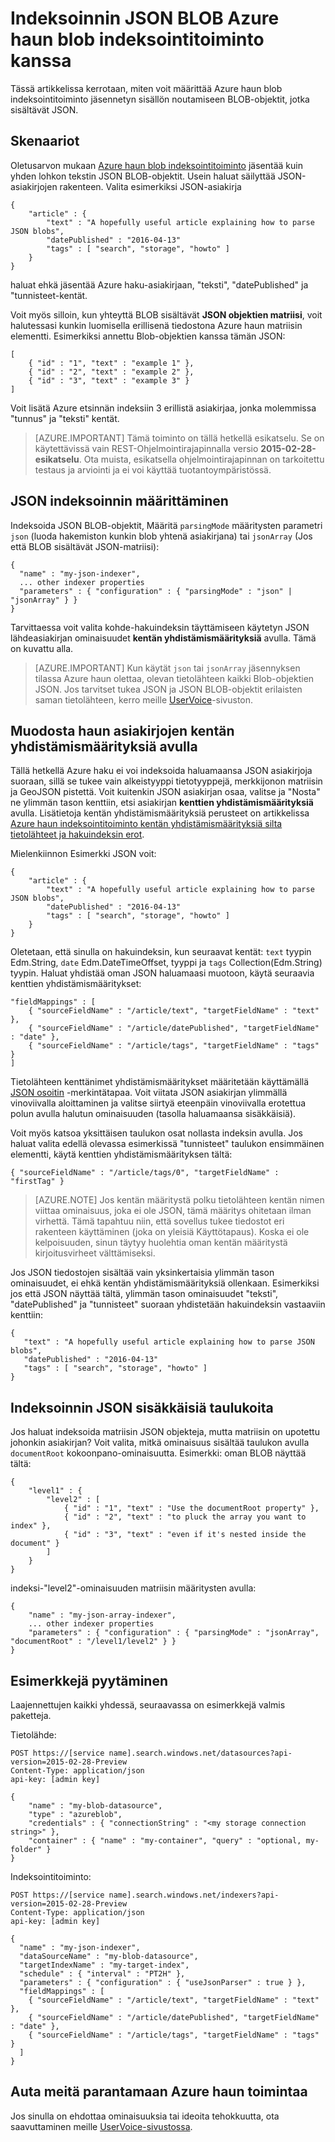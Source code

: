 <properties
pageTitle="Indeksoinnin JSON BLOB Azure haun blob indeksointitoiminto kanssa"
description="Indeksoinnin JSON BLOB Azure haun blob indeksointitoiminto kanssa"
services="search"
documentationCenter=""
authors="chaosrealm"
manager="pablocas"
editor="" />

<tags
ms.service="search"
ms.devlang="rest-api"
ms.workload="search" ms.topic="article"  
ms.tgt_pltfrm="na"
ms.date="07/26/2016"
ms.author="eugenesh" />

# <a name="indexing-json-blobs-with-azure-search-blob-indexer"></a>Indeksoinnin JSON BLOB Azure haun blob indeksointitoiminto kanssa 

Tässä artikkelissa kerrotaan, miten voit määrittää Azure haun blob indeksointitoiminto jäsennetyn sisällön noutamiseen BLOB-objektit, jotka sisältävät JSON.

## <a name="scenarios"></a>Skenaariot

Oletusarvon mukaan [Azure haun blob indeksointitoiminto](search-howto-indexing-azure-blob-storage.md) jäsentää kuin yhden lohkon tekstin JSON BLOB-objektit. Usein haluat säilyttää JSON-asiakirjojen rakenteen. Valita esimerkiksi JSON-asiakirja 

    { 
        "article" : {
            "text" : "A hopefully useful article explaining how to parse JSON blobs",
            "datePublished" : "2016-04-13" 
            "tags" : [ "search", "storage", "howto" ]    
        }
    }

haluat ehkä jäsentää Azure haku-asiakirjaan, "teksti", "datePublished" ja "tunnisteet-kentät.

Voit myös silloin, kun yhteyttä BLOB sisältävät **JSON objektien matriisi**, voit halutessasi kunkin luomisella erillisenä tiedostona Azure haun matriisin elementti. Esimerkiksi annettu Blob-objektien kanssa tämän JSON:  

    [
        { "id" : "1", "text" : "example 1" },
        { "id" : "2", "text" : "example 2" },
        { "id" : "3", "text" : "example 3" }
    ]

Voit lisätä Azure etsinnän indeksiin 3 erillistä asiakirjaa, jonka molemmissa "tunnus" ja "teksti" kentät. 

> [AZURE.IMPORTANT] Tämä toiminto on tällä hetkellä esikatselu. Se on käytettävissä vain REST-Ohjelmointirajapinnalla versio **2015-02-28-esikatselu**. Ota muista, esikatsella ohjelmointirajapinnan on tarkoitettu testaus ja arviointi ja ei voi käyttää tuotantoympäristössä. 

## <a name="setting-up-json-indexing"></a>JSON indeksoinnin määrittäminen

Indeksoida JSON BLOB-objektit, Määritä `parsingMode` määritysten parametri `json` (luoda hakemiston kunkin blob yhtenä asiakirjana) tai `jsonArray` (Jos että BLOB sisältävät JSON-matriisi): 

    {
      "name" : "my-json-indexer",
      ... other indexer properties
      "parameters" : { "configuration" : { "parsingMode" : "json" | "jsonArray" } }
    }

Tarvittaessa voit valita kohde-hakuindeksin täyttämiseen käytetyn JSON lähdeasiakirjan ominaisuudet **kentän yhdistämismäärityksiä** avulla.  Tämä on kuvattu alla. 

> [AZURE.IMPORTANT] Kun käytät `json` tai `jsonArray` jäsennyksen tilassa Azure haun olettaa, olevan tietolähteen kaikki Blob-objektien JSON. Jos tarvitset tukea JSON ja JSON BLOB-objektit erilaisten saman tietolähteen, kerro meille [UserVoice](https://feedback.azure.com/forums/263029-azure-search)-sivuston.

## <a name="using-field-mappings-to-build-search-documents"></a>Muodosta haun asiakirjojen kentän yhdistämismäärityksiä avulla 

Tällä hetkellä Azure haku ei voi indeksoida haluamaansa JSON asiakirjoja suoraan, sillä se tukee vain alkeistyyppi tietotyyppejä, merkkijonon matriisin ja GeoJSON pistettä. Voit kuitenkin JSON asiakirjan osaa, valitse ja "Nosta" ne ylimmän tason kenttiin, etsi asiakirjan **kenttien yhdistämismäärityksiä** avulla. Lisätietoja kentän yhdistämismäärityksiä perusteet on artikkelissa [Azure haun indeksointitoiminto kentän yhdistämismäärityksiä silta tietolähteet ja hakuindeksin erot](search-indexer-field-mappings.md).

Mielenkiinnon Esimerkki JSON voit: 

    { 
        "article" : {
            "text" : "A hopefully useful article explaining how to parse JSON blobs",
            "datePublished" : "2016-04-13" 
            "tags" : [ "search", "storage", "howto" ]    
        }
    }

Oletetaan, että sinulla on hakuindeksin, kun seuraavat kentät: `text` tyypin Edm.String, `date` Edm.DateTimeOffset, tyyppi ja `tags` Collection(Edm.String) tyypin. Haluat yhdistää oman JSON haluamaasi muotoon, käytä seuraavia kenttien yhdistämismääritykset: 

    "fieldMappings" : [ 
        { "sourceFieldName" : "/article/text", "targetFieldName" : "text" },
        { "sourceFieldName" : "/article/datePublished", "targetFieldName" : "date" },
        { "sourceFieldName" : "/article/tags", "targetFieldName" : "tags" }
    ]

Tietolähteen kenttänimet yhdistämismääritykset määritetään käyttämällä [JSON osoitin](http://tools.ietf.org/html/rfc6901) -merkintätapaa. Voit viitata JSON asiakirjan ylimmällä vinoviivalla aloittaminen ja valitse siirtyä eteenpäin vinoviivalla erotettua polun avulla halutun ominaisuuden (tasolla haluamaansa sisäkkäisiä). 

Voit myös katsoa yksittäisen taulukon osat nollasta indeksin avulla. Jos haluat valita edellä olevassa esimerkissä "tunnisteet" taulukon ensimmäinen elementti, käytä kenttien yhdistämismäärityksen tältä:

    { "sourceFieldName" : "/article/tags/0", "targetFieldName" : "firstTag" }

> [AZURE.NOTE] Jos kentän määritystä polku tietolähteen kentän nimen viittaa ominaisuus, joka ei ole JSON, tämä määritys ohitetaan ilman virhettä. Tämä tapahtuu niin, että sovellus tukee tiedostot eri rakenteen käyttäminen (joka on yleisiä Käyttötapaus). Koska ei ole kelpoisuuden, sinun täytyy huolehtia oman kentän määritystä kirjoitusvirheet välttämiseksi. 

Jos JSON tiedostojen sisältää vain yksinkertaisia ylimmän tason ominaisuudet, ei ehkä kentän yhdistämismäärityksiä ollenkaan. Esimerkiksi jos että JSON näyttää tältä, ylimmän tason ominaisuudet "teksti", "datePublished" ja "tunnisteet" suoraan yhdistetään hakuindeksin vastaaviin kenttiin: 
 
    { 
       "text" : "A hopefully useful article explaining how to parse JSON blobs",
       "datePublished" : "2016-04-13" 
       "tags" : [ "search", "storage", "howto" ]    
    }

## <a name="indexing-nested-json-arrays"></a>Indeksoinnin JSON sisäkkäisiä taulukoita

Jos haluat indeksoida matriisin JSON objekteja, mutta matriisin on upotettu johonkin asiakirjan? Voit valita, mitkä ominaisuus sisältää taulukon avulla `documentRoot` kokoonpano-ominaisuutta. Esimerkki: oman BLOB näyttää tältä: 

    { 
        "level1" : {
            "level2" : [
                { "id" : "1", "text" : "Use the documentRoot property" }, 
                { "id" : "2", "text" : "to pluck the array you want to index" },
                { "id" : "3", "text" : "even if it's nested inside the document" }  
            ]
        }
    } 

indeksi-"level2"-ominaisuuden matriisin määritysten avulla: 

    {
        "name" : "my-json-array-indexer",
        ... other indexer properties
        "parameters" : { "configuration" : { "parsingMode" : "jsonArray", "documentRoot" : "/level1/level2" } }
    }


## <a name="request-examples"></a>Esimerkkejä pyytäminen

Laajennettujen kaikki yhdessä, seuraavassa on esimerkkejä valmis paketteja. 

Tietolähde: 

    POST https://[service name].search.windows.net/datasources?api-version=2015-02-28-Preview
    Content-Type: application/json
    api-key: [admin key]

    {
        "name" : "my-blob-datasource",
        "type" : "azureblob",
        "credentials" : { "connectionString" : "<my storage connection string>" },
        "container" : { "name" : "my-container", "query" : "optional, my-folder" }
    }   

Indeksointitoiminto:

    POST https://[service name].search.windows.net/indexers?api-version=2015-02-28-Preview
    Content-Type: application/json
    api-key: [admin key]

    {
      "name" : "my-json-indexer",
      "dataSourceName" : "my-blob-datasource",
      "targetIndexName" : "my-target-index",
      "schedule" : { "interval" : "PT2H" },
      "parameters" : { "configuration" : { "useJsonParser" : true } }, 
      "fieldMappings" : [ 
        { "sourceFieldName" : "/article/text", "targetFieldName" : "text" },
        { "sourceFieldName" : "/article/datePublished", "targetFieldName" : "date" },
        { "sourceFieldName" : "/article/tags", "targetFieldName" : "tags" }
      ]
    }

## <a name="help-us-make-azure-search-better"></a>Auta meitä parantamaan Azure haun toimintaa

Jos sinulla on ehdottaa ominaisuuksia tai ideoita tehokkuutta, ota saavuttaminen meille [UserVoice-sivustossa](https://feedback.azure.com/forums/263029-azure-search/).